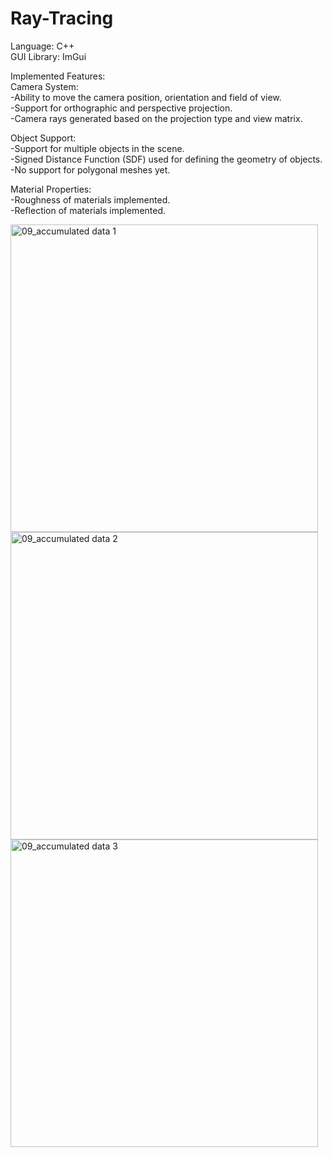 # Ray-Tracing

Language: C++  
GUI Library: ImGui  

Implemented Features:  
Camera System:  
-Ability to move the camera position, orientation and field of view.  
-Support for orthographic and perspective projection.  
-Camera rays generated based on the projection type and view matrix.  

Object Support:  
-Support for multiple objects in the scene.  
-Signed Distance Function (SDF) used for defining the geometry of objects.  
-No support for polygonal meshes yet.  

Material Properties:  
-Roughness of materials implemented.  
-Reflection of materials implemented.  

<img width="492" alt="09_accumulated data 1" src="https://user-images.githubusercontent.com/83825007/225366076-e97cefc9-c74c-434c-ba8b-58671bb43aa0.png">
<img width="492" alt="09_accumulated data 2" src="https://user-images.githubusercontent.com/83825007/225366095-dc4aa26b-4b09-4888-8095-6946a62f0370.png">
<img width="492" alt="09_accumulated data 3" src="https://user-images.githubusercontent.com/83825007/225366108-fcdda3e7-f2eb-45ac-b0bb-0f77f14e3c27.png">

